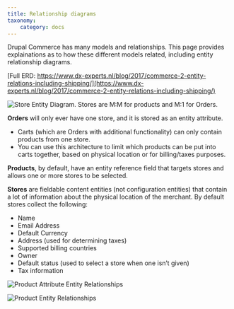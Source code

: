 ```yaml
---
title: Relationship diagrams
taxonomy:
    category: docs
---
```


Drupal Commerce has many models and relationships. This page provides explainations as to how these different models related, including entity relationship diagrams.

[Full ERD: https://www.dx-experts.nl/blog/2017/commerce-2-entity-relations-including-shipping/](https://www.dx-experts.nl/blog/2017/commerce-2-entity-relations-including-shipping/)

![Store Entity Diagram. Stores are M:M for products and M:1 for Orders.](store-entity-diagram.png)

**Orders** will only ever have one store, and it is stored as an entity
attribute.

-  Carts (which are Orders with additional functionality) can only
   contain products from one store.
-  You can use this architecture to limit which products can be put into
   carts together, based on physical location or for billing/taxes
   purposes.

**Products**, by default, have an entity reference field that targets
stores and allows one or more stores to be selected.


**Stores** are fieldable content entities (not configuration entities)
that contain a lot of information about the physical location of the
merchant. By default stores collect the following:

-  Name
-  Email Address
-  Default Currency
-  Address (used for determining taxes)
-  Supported billing countries
-  Owner
-  Default status (used to select a store when one isn’t given)
-  Tax information

![Product Attribute Entity Relationships](attribute_entity_relationships.png)

![Product Entity Relationships](product_entity_relationships.png)
